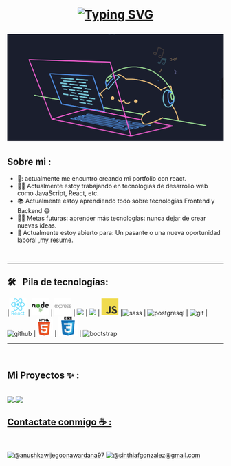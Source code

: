 
<h1 align="center"><a href="https://git.io/typing-svg"><img src="https://readme-typing-svg.herokuapp.com?font=Rubik+Doodle+Shadow&size=40&pause=1000&color=F7B1E3&center=true&random=false&width=620&height=90&lines=Hola+soy+Sinthia+gonzalez+" alt="Typing SVG" /></a>

[<img src="https://github.com/SophieNguyen113/SophieNguyen113/blob/main/Sophie%20Nguyen%20-%20CatCat.gif" title="CatCat" alt="CatCat">](https://github.com/SinthiaGonzalez)



## Sobre mi :

- 🌱: actualmente me encuntro creando mi portfolio con react. 
- 👨‍💻  Actualmente estoy trabajando en tecnologías de desarrollo web como JavaScript, React, etc.
- 📚 Actualmente estoy aprendiendo todo sobre tecnologías Frontend y Backend 😅
- 💪🏼  Metas futuras: aprender más tecnologías: nunca dejar de crear nuevas ideas.
- 🤔 Actualmente estoy abierto para: Un pasante o una nueva oportunidad laboral ,[my resume](https://drive.google.com/file/d/1bPAgmH1UMoJyfatFvPlyQJVbe2zMes-T/view).
<br>

<hr>

## 🛠 &nbsp; Pila de tecnologías:

|<img src="https://raw.githubusercontent.com/devicons/devicon/master/icons/react/react-original-wordmark.svg" width=40> | <img src="https://raw.githubusercontent.com/devicons/devicon/master/icons/nodejs/nodejs-original-wordmark.svg" width="40"> | <img src="https://raw.githubusercontent.com/devicons/devicon/master/icons/express/express-original-wordmark.svg" width="40"> | <img src="https://redux.js.org/img/redux.svg" width="40"> | <img src="https://www.vectorlogo.zone/logos/tailwindcss/tailwindcss-icon.svg" width="40"> | <img src="https://raw.githubusercontent.com/devicons/devicon/master/icons/javascript/javascript-original.svg" width="40"> |<img src="https://www.vectorlogo.zone/logos/sass-lang/sass-lang-icon.svg" alt="sass" width="40"> | <img src="https://www.vectorlogo.zone/logos/postgresql/postgresql-icon.svg" alt="postgresql" width="40"> | <img src="https://www.vectorlogo.zone/logos/git-scm/git-scm-icon.svg" alt="git" width="40"> | <img src="https://www.vectorlogo.zone/logos/github/github-icon.svg" alt="github" width="40">
|<img src="https://raw.githubusercontent.com/devicons/devicon/master/icons/html5/html5-original-wordmark.svg" alt="html5" width="40"> | <img src="https://raw.githubusercontent.com/devicons/devicon/master/icons/css3/css3-original-wordmark.svg" alt="css3" width="45" height="45"/> | <img src="https://www.vectorlogo.zone/logos/getbootstrap/getbootstrap-icon.svg" alt="bootstrap" width="40">
<hr>

<br>

## Mi Proyectos ✨ :

<br>
<a href="https://github.com/SinthiaGonzalez/Serena-Hotel-">
  <img align="center" src="https://github-readme-stats.vercel.app/api/pin/?username=SinthiaGonzalez&repo=Serena-Hotel-&theme=tokyonight" />
</a>

<a href="https://github.com/SinthiaGonzalez/challenge-Alura/tree/main">
  <img align="center" src="https://github-readme-stats.vercel.app/api/pin/?username=SinthiaGonzalez&repo=challenge-Alura&theme=tokyonight" />
<br>

## Contactate conmigo ☕ :

<br>

[![@anushkawijegoonawardana97](https://img.icons8.com/fluency/48/000000/linkedin.png "@anushkawijegoonawardana97")](https://www.linkedin.com/in/sinthia-fabiana-gonzalez/) [![@sinthiafgonzalez@gmail.com](https://img.icons8.com/fluency/48/000000/apple-mail.png "@sinthiafgonzalez@gmail.com")](mailto:sinthiafgonzalez@gmail.com)



